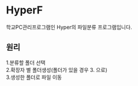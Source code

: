 # HyperF
학교PC관리프로그램인 Hyper의 파일분류 프로그램입니다.
## 원리
1.분류할 폴더 선택<br>
2.확장자 별 폴더생성(폴더가 있을 경우 3. 으로)<br>
3.생성한 폴더로 파일 이동
